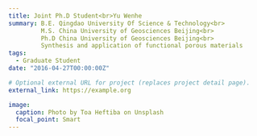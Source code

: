 ```yaml
---
title: Joint Ph.D Student<br>Yu Wenhe
summary: B.E. Qingdao University Of Science & Technology<br>
         M.S. China University of Geosciences Beijing<br>
         Ph.D China University of Geosciences Beijing<br>
         Synthesis and application of functional porous materials
tags:
  - Graduate Student
date: "2016-04-27T00:00:00Z"

# Optional external URL for project (replaces project detail page).
external_link: https://example.org

image:
  caption: Photo by Toa Heftiba on Unsplash
  focal_point: Smart
---
```

